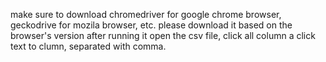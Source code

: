 make sure to download chromedriver for google chrome browser, geckodrive for mozila browser, etc. 
please download it based on the browser's version
after running it open the csv file, click all column a click text to clumn, separated with comma.
